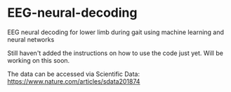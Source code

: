 # EEG-neural-decoding
EEG neural decoding for lower limb during gait using machine learning and neural networks

Still haven't added the instructions on how to use the code just yet. Will be working on this soon.

The data can be accessed via Scientific Data: https://www.nature.com/articles/sdata201874
